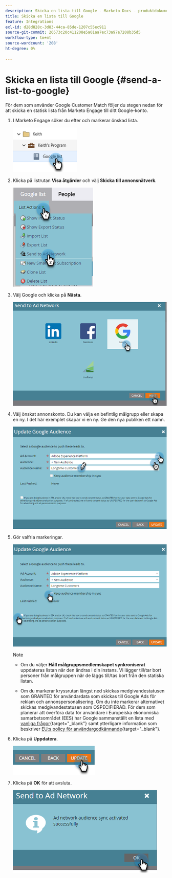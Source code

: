```yaml
---
description: Skicka en lista till Google - Marketo Docs - produktdokumentation
title: Skicka en lista till Google
feature: Integrations
exl-id: d28d828c-3d83-44ca-85de-1207c55ec911
source-git-commit: 26573c20c411208e5a01aa7ec73a97e7208b35d5
workflow-type: tm+mt
source-wordcount: '208'
ht-degree: 0%

---
```


# Skicka en lista till Google {#send-a-list-to-google}

För dem som använder Google Customer Match följer du stegen nedan för att skicka en statisk lista från Marketo Engage till ditt Google-konto.

1. I Marketo Engage söker du efter och markerar önskad lista.

   ![](assets/send-a-list-to-google-1.png)

1. Klicka på listrutan **Visa åtgärder** och välj **Skicka till annonsnätverk**.

   ![](assets/send-a-list-to-google-2.png)

1. Välj Google och klicka på **Nästa**.

   ![](assets/send-a-list-to-google-3.png)

1. Välj önskat annonskonto. Du kan välja en befintlig målgrupp eller skapa en ny. I det här exemplet skapar vi en ny. Ge den nya publiken ett namn.

   ![](assets/send-a-list-to-google-4.png)

1. Gör valfria markeringar.

   ![](assets/send-a-list-to-google-5.png)

   >[!NOTE]
   >
   >* Om du väljer **Håll målgruppsmedlemskapet synkroniserat** uppdateras listan när den ändras i din instans. Vi lägger till/tar bort personer från målgruppen när de läggs till/tas bort från den statiska listan.
   >
   >* Om du markerar kryssrutan längst ned skickas medgivandestatusen som GRANTED för användardata som skickas till Google Ads för reklam och annonspersonalisering. Om du inte markerar alternativet skickas medgivandestatusen som OSPECIFIERAD. För dem som planerar att överföra data för användare i Europeiska ekonomiska samarbetsområdet (EES) har Google sammanställt en lista med [vanliga frågor](https://support.google.com/google-ads/answer/14310715){target="_blank"} samt ytterligare information som beskriver [EU:s policy för användargodkännande](https://www.google.com/about/company/user-consent-policy/){target="_blank"}.

1. Klicka på **Uppdatera**.

   ![](assets/send-a-list-to-google-6.png)

1. Klicka på **OK** för att avsluta.

   ![](assets/send-a-list-to-google-7.png)

